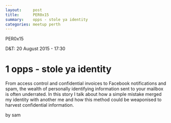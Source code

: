 ```yaml
---
layout:     post
title:      PER0x15 
summary:    opps - stole ya identity 
categories: meetup perth
---
```

PER0x15 

D&T: 20 August 2015 - 17:30

# 1 opps - stole ya identity
From access control and confidential invoices to Facebook notifications and
spam, the wealth of personally identifying information sent to your mailbox
is often underrated. In this story I talk about how a simple mistake merged
my identity with another me and how this method could be weaponised to
harvest confidential information.

by sam
